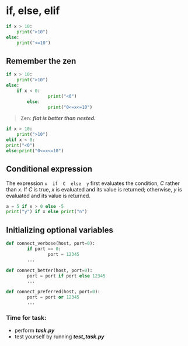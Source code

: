 # if, else, elif
```python
if x > 10:
    print(">10")
else:
    print("<=10")
```
## Remember the zen
```python
if x > 10:
    print(">10")
else:
    if x < 0:
        		print("<0")
    	else:
        		print("0<=x<=10")
```

> Zen: ***flat is better than nested.***

```python
if x > 10:
    print(">10")
elif x < 0:
print("<0")
else:print("0<=x<=10")
```
## Conditional expression
The expression `x  if  C  else  y` first evaluates the condition, _C_ rather than _x_. If _C_ is true, _x_ is evaluated and its value is returned; otherwise, _y_ is evaluated and its value is returned.
```python
a = 5 if x > 0 else -5
print("y") if x else print("n")
```
## Initializing optional variables
```python
def connect_verbose(host, port=0):
    	if port == 0:
        		port = 12345
    	...

def connect_better(host, port=0):
    	port = port if port else 12345
    	...

def connect_preferred(host, port=0):
    	port = port or 12345
    	...
```
### Time for task:
 - perform ***task.py***
 - test yourself by running ***test_task.py***
<!--stackedit_data:
eyJoaXN0b3J5IjpbMjAyMzg2ODc0OSwtMTk0NzI4OTcyOCw5Nj
kzODEzMTFdfQ==
-->